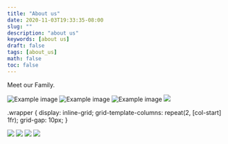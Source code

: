```yaml
---
title: "About us"
date: 2020-11-03T19:33:35-08:00 
slug: ""
description: "about us"
keywords: [about us]
draft: false
tags: [about_us]
math: false
toc: false
---
```


Meet our Family. 


![Example image](/images/bauherren_henrik.jpg)
![Example image](/images/bauherren_regina.jpg)
![Example image](/images/bauherren_charlotte.jpg)
<a href="/images/bauherren_adrian.jpg" target="_blank"><img src="/images/bauherren_adrian.jpg"></a>

.wrapper {
  display: inline-grid;
  grid-template-columns: repeat(2, [col-start] 1fr);
  grid-gap: 10px;
}


<div class="grid">
  <img src="http://placehold.it/50" />
  <img src="http://placehold.it/50" />
  <img src="http://placehold.it/50" />
  <img src="http://placehold.it/50" />
</div>